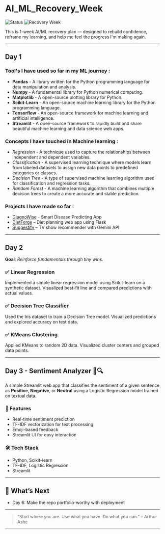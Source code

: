 # AI_ML_Recovery_Week

![Status](https://img.shields.io/badge/Recovery%20Week-In%20Progress-yellow)
![Recovery Week](https://img.shields.io/badge/Mindset-Rebuilding-blue)

This is 1-week AI/ML recovery plan — designed to rebuild confidence, reframe my learning, and help me feel the progress I'm making again.

---
## Day 1

### Tool's I have used so far in my ML journey :
  - **Pandas** - A library written for the Python programming language for data manipulation and analysis.
  - **Numpy** - A fundamental library for Python numerical computing.
  - **Matplotlib** - A open-source plotting library for Python.
  - **Scikit-Learn** - An open-source machine learning library for the Python programming language.
  - **Tensorflow** - An open-source framework for machine learning and artificial intelligence.
  - **Streamlit** - A open-source framework to rapidly build and share beautiful machine learning and data science web apps.
    
### Concepts I have touched in Machine learning :
  - *Regression* - A technique used to capture the relationships between independent and dependent variables.
  - *Classification* - A supervised learning technique where models learn from labeled datasets to assign new data points to predefined categories or classes.
  - *Decision Tree* - A type of supervised machine learning algorithm used for classification and regression tasks.
  - *Random Forest* - A machine learning algorithm that combines multiple decision trees to create a more accurate and stable prediction.
    
### Projects I have made so far :
  - [DiagnoWise](https://github.com/AkibDa/DiagnoWise) - Smart Disease Predicting App
  - [DietForge](https://github.com/AkibDa/DietForge) – Diet planning web app using Flask
  - [Suggestify](https://github.com/AkibDa/Suggestify) – TV show recommender with Gemini API

---

## Day 2

**Goal**: *Reinforce fundamentals through tiny wins.*

### ✅ Linear Regression
Implemented a simple linear regression model using Scikit-learn on a synthetic dataset. Visualized best-fit line and compared predictions with actual values.

### ✅ Decision Tree Classifier
Used the Iris dataset to train a Decision Tree model. Visualized predictions and explored accuracy on test data.

### ✅ KMeans Clustering
Applied KMeans to random 2D data. Visualized cluster centers and grouped data points.

---

## Day 3 - Sentiment Analyzer 💬🔍

A simple Streamlit web app that classifies the sentiment of a given sentence as **Positive**, **Negative**, or **Neutral** using a Logistic Regression model trained on textual data.

### 🚀 Features
- Real-time sentiment prediction
- TF-IDF vectorization for text processing
- Emoji-based feedback
- Streamlit UI for easy interaction

### 🛠️ Tech Stack
- Python, Scikit-learn
- TF-IDF, Logistic Regression
- Streamlit

---

## 🔮 What’s Next
- Day 6: Make the repo portfolio-worthy with deployment

---

> “Start where you are. Use what you have. Do what you can.” – Arthur Ashe

---

